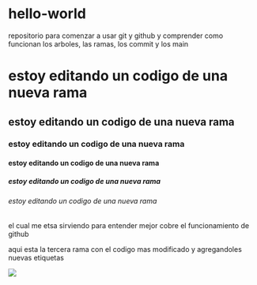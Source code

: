 # hello-world
repositorio para comenzar a usar git y github y comprender como funcionan los arboles, las ramas, los commit y los main 
<h1>estoy editando un codigo de una nueva rama</h1>
<h2>estoy editando un codigo de una nueva rama</h2>
<h3>estoy editando un codigo de una nueva rama</h3>
<h4>estoy editando un codigo de una nueva rama</h4>
<h5>estoy editando un codigo de una nueva rama</h5>
<h6>estoy editando un codigo de una nueva rama</h6>
<p>el cual me etsa sirviendo para entender mejor cobre el funcionamiento de github </p>

aqui esta la tercera rama con el codigo mas modificado y agregandoles nuevas etiquetas 

<img src=" ![image](https://github.com/gustavo234124/hello-world/assets/82337490/ad26e279-2cc4-49f1-be21-e616b4cac7dd)
"></img>
